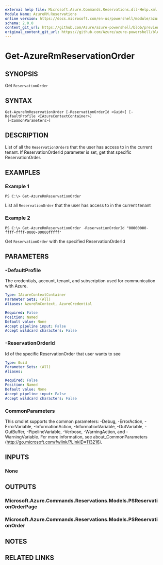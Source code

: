```yaml
---
external help file: Microsoft.Azure.Commands.Reservations.dll-Help.xml
Module Name: AzureRM.Reservations
online version: https://docs.microsoft.com/en-us/powershell/module/azurerm.reservations/get-azurermreservationorder
schema: 2.0.0
content_git_url: https://github.com/Azure/azure-powershell/blob/preview/src/ResourceManager/Reservations/Commands.Reservations/help/Get-AzureRmReservationOrder.md
original_content_git_url: https://github.com/Azure/azure-powershell/blob/preview/src/ResourceManager/Reservations/Commands.Reservations/help/Get-AzureRmReservationOrder.md
---
```


# Get-AzureRmReservationOrder

## SYNOPSIS
Get `ReservationOrder`

## SYNTAX

```
Get-AzureRmReservationOrder [-ReservationOrderId <Guid>] [-DefaultProfile <IAzureContextContainer>]
 [<CommonParameters>]
```

## DESCRIPTION
List of all the `ReservationOrder`s that the user has access to in the current tenant. If ReservationOrderId parameter is set, get that specific ReservationOrder.

## EXAMPLES

### Example 1
```
PS C:\> Get-AzureRmReservationOrder
```

List all `ReservationOrder` that the user has access to in the current tenant

### Example 2
```
PS C:\> Get-AzureRmReservationOrder -ReservationOrderId "00000000-ffff-ffff-0000-00000fffff"
```

Get `ReservationOrder` with the specified ReservationOrderId

## PARAMETERS

### -DefaultProfile
The credentials, account, tenant, and subscription used for communication with Azure.

```yaml
Type: IAzureContextContainer
Parameter Sets: (All)
Aliases: AzureRmContext, AzureCredential

Required: False
Position: Named
Default value: None
Accept pipeline input: False
Accept wildcard characters: False
```

### -ReservationOrderId
Id of the specific ReservationOrder that user wants to see

```yaml
Type: Guid
Parameter Sets: (All)
Aliases:

Required: False
Position: Named
Default value: None
Accept pipeline input: False
Accept wildcard characters: False
```

### CommonParameters
This cmdlet supports the common parameters: -Debug, -ErrorAction, -ErrorVariable, -InformationAction, -InformationVariable, -OutVariable, -OutBuffer, -PipelineVariable, -Verbose, -WarningAction, and -WarningVariable. For more information, see about_CommonParameters (http://go.microsoft.com/fwlink/?LinkID=113216).

## INPUTS

### None

## OUTPUTS

### Microsoft.Azure.Commands.Reservations.Models.PSReservationOrderPage
### Microsoft.Azure.Commands.Reservations.Models.PSReservationOrder

## NOTES

## RELATED LINKS
